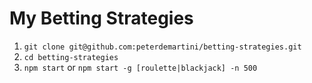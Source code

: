 # My Betting Strategies

1. `git clone git@github.com:peterdemartini/betting-strategies.git`
2. `cd betting-strategies`
3. `npm start` or `npm start -g [roulette|blackjack] -n 500`
